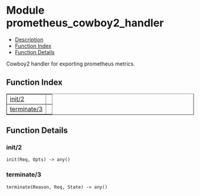 

# Module prometheus_cowboy2_handler #
* [Description](#description)
* [Function Index](#index)
* [Function Details](#functions)

Cowboy2 handler for exporting prometheus metrics.

<a name="index"></a>

## Function Index ##


<table width="100%" border="1" cellspacing="0" cellpadding="2" summary="function index"><tr><td valign="top"><a href="#init-2">init/2</a></td><td></td></tr><tr><td valign="top"><a href="#terminate-3">terminate/3</a></td><td></td></tr></table>


<a name="functions"></a>

## Function Details ##

<a name="init-2"></a>

### init/2 ###

`init(Req, Opts) -> any()`

<a name="terminate-3"></a>

### terminate/3 ###

`terminate(Reason, Req, State) -> any()`

